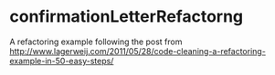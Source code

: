# confirmationLetterRefactorng
A refactoring example following the post from http://www.lagerweij.com/2011/05/28/code-cleaning-a-refactoring-example-in-50-easy-steps/
